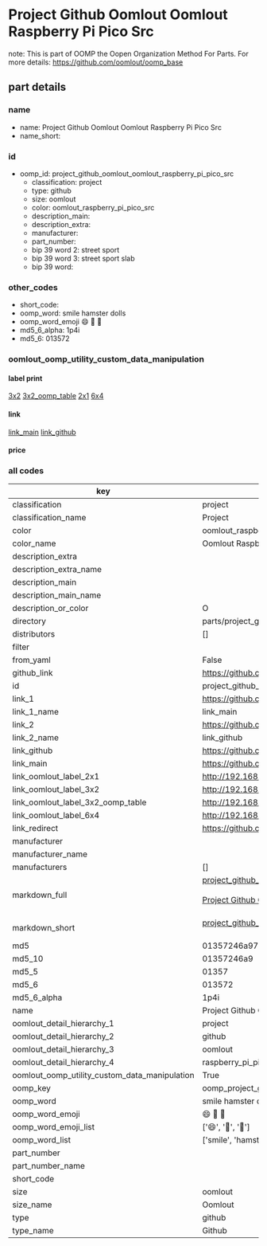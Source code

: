 # Project Github Oomlout Oomlout Raspberry Pi Pico Src  

note: This is part of OOMP the Oopen Organization Method For Parts. For more details: https://github.com/oomlout/oomp_base

##  part details
  







### name
* name: Project Github Oomlout Oomlout Raspberry Pi Pico Src
* name_short: 
### id
* oomp_id: project_github_oomlout_oomlout_raspberry_pi_pico_src
  * classification: project
  * type: github
  * size: oomlout
  * color: oomlout_raspberry_pi_pico_src
  * description_main: 
  * description_extra: 
  * manufacturer: 
  * part_number: 
  * bip 39 word 2: street sport
  * bip 39 word 3: street sport slab
  * bip 39 word: 

### other_codes
* short_code: 
* oomp_word: smile hamster dolls
* oomp_word_emoji :smile: :hamster: :dolls:
* md5_6_alpha: 1p4i
* md5_6: 013572






### oomlout_oomp_utility_custom_data_manipulation
#### label print
[3x2](http://192.168.1.245:1112/?label=oomp%201p4i)
[3x2_oomp_table](http://192.168.1.108:1112/?label=oomp%201p4i)
[2x1](http://192.168.1.242:1112/?label=oomp%201p4i)
[6x4](http://192.168.1.55:1112/?label=oomp%201p4i)    

#### link

[link_main](https://github.com/oomlout/oomlout_oomp_version_1_messy/tree/main/parts/project_github_oomlout_oomlout_raspberry_pi_pico_src) [link_github](https://github.com/oomlout/oomlout_oomp_version_1_messy/tree/main/parts/project_github_oomlout_oomlout_raspberry_pi_pico_src)                             

#### price







### all codes 
| key | value |  
| --- | --- |  
| classification | project |  
| classification_name | Project |  
| color | oomlout_raspberry_pi_pico_src |  
| color_name | Oomlout Raspberry Pi Pico Src |  
| description_extra |  |  
| description_extra_name |  |  
| description_main |  |  
| description_main_name |  |  
| description_or_color | O  |  
| directory | parts/project_github_oomlout_oomlout_raspberry_pi_pico_src |  
| distributors | [] |  
| filter |  |  
| from_yaml | False |  
| github_link | https://github.com/oomlout/oomlout_oomp_part_src/tree/main/parts/project_github_oomlout_oomlout_raspberry_pi_pico_src |  
| id | project_github_oomlout_oomlout_raspberry_pi_pico_src |  
| link_1 | https://github.com/oomlout/oomlout_oomp_version_1_messy/tree/main/parts/project_github_oomlout_oomlout_raspberry_pi_pico_src |  
| link_1_name | link_main |  
| link_2 | https://github.com/oomlout/oomlout_oomp_version_1_messy/tree/main/parts/project_github_oomlout_oomlout_raspberry_pi_pico_src |  
| link_2_name | link_github |  
| link_github | https://github.com/oomlout/oomlout_oomp_version_1_messy/tree/main/parts/project_github_oomlout_oomlout_raspberry_pi_pico_src |  
| link_main | https://github.com/oomlout/oomlout_oomp_version_1_messy/tree/main/parts/project_github_oomlout_oomlout_raspberry_pi_pico_src |  
| link_oomlout_label_2x1 | http://192.168.1.242:1112/?label=oomp%201p4i |  
| link_oomlout_label_3x2 | http://192.168.1.245:1112/?label=oomp%201p4i |  
| link_oomlout_label_3x2_oomp_table | http://192.168.1.108:1112/?label=oomp%201p4i |  
| link_oomlout_label_6x4 | http://192.168.1.55:1112/?label=oomp%201p4i |  
| link_redirect | https://github.com/oomlout/oomlout_oomp_version_1_messy/tree/main/parts/project_github_oomlout_oomlout_raspberry_pi_pico_src |  
| manufacturer |  |  
| manufacturer_name |  |  
| manufacturers | [] |  
| markdown_full | [project_github_oomlout_oomlout_raspberry_pi_pico_src](none)<br>[](none)<br>[Project Github Oomlout Oomlout Raspberry Pi Pico Src](none)<br><br> |  
| markdown_short | [project_github_oomlout_oomlout_raspberry_pi_pico_src](none)<br><br> |  
| md5 | 01357246a97c95220d5371eb95f4aeb7 |  
| md5_10 | 01357246a9 |  
| md5_5 | 01357 |  
| md5_6 | 013572 |  
| md5_6_alpha | 1p4i |  
| name | Project Github Oomlout Oomlout Raspberry Pi Pico Src |  
| oomlout_detail_hierarchy_1 | project |  
| oomlout_detail_hierarchy_2 | github |  
| oomlout_detail_hierarchy_3 | oomlout |  
| oomlout_detail_hierarchy_4 | raspberry_pi_pico_src |  
| oomlout_oomp_utility_custom_data_manipulation | True |  
| oomp_key | oomp_project_github_oomlout_oomlout_raspberry_pi_pico_src |  
| oomp_word | smile hamster dolls |  
| oomp_word_emoji | :smile: :hamster: :dolls: |  
| oomp_word_emoji_list | [':smile:', ':hamster:', ':dolls:'] |  
| oomp_word_list | ['smile', 'hamster', 'dolls'] |  
| part_number |  |  
| part_number_name |  |  
| short_code |  |  
| size | oomlout |  
| size_name | Oomlout |  
| type | github |  
| type_name | Github |  
